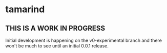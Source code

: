 # tamarind

## THIS IS A WORK IN PROGRESS

Initial development is happening on the v0-experimental branch and there won't be much to see until an initial 0.0.1 release.
